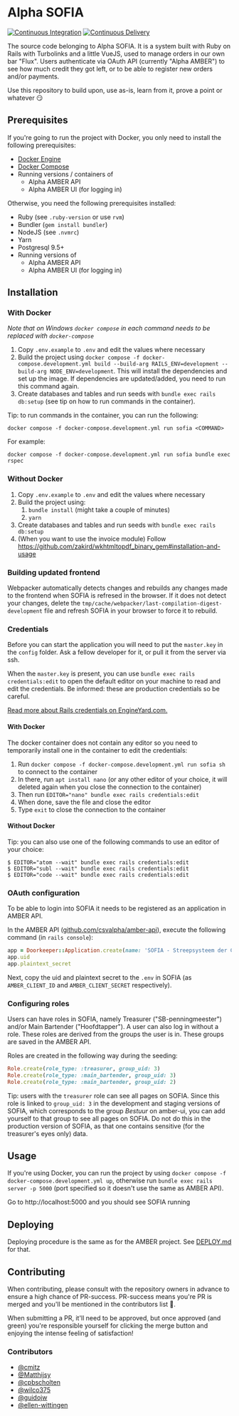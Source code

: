 Alpha SOFIA
============

[![Continuous Integration](https://github.com/csvalpha/sofia/actions/workflows/continuous-integration.yml/badge.svg)](https://github.com/csvalpha/sofia/actions/workflows/continuous-integration.yml)
[![Continuous Delivery](https://github.com/csvalpha/sofia/actions/workflows/continuous-delivery.yml/badge.svg)](https://github.com/csvalpha/sofia/actions/workflows/continuous-delivery.yml)

The source code belonging to Alpha SOFIA. It is a system built with Ruby on Rails with Turbolinks and a little VueJS, used to manage orders in our own bar "Flux". Users authenticate via OAuth API (currently "Alpha AMBER") to see how much credit they got left, or to be able to register new orders and/or payments.

Use this repository to build upon, use as-is, learn from it, prove a point or whatever 😏

## Prerequisites
If you're going to run the project with Docker, you only need to install the following prerequisites:
* [Docker Engine](https://docs.docker.com/get-docker/) 
* [Docker Compose](https://docs.docker.com/compose/install/)
* Running versions / containers of
  * Alpha AMBER API
  * Alpha AMBER UI (for logging in)

Otherwise, you need the following prerequisites installed:

* Ruby (see `.ruby-version` or use `rvm`)
* Bundler (`gem install bundler`)
* NodeJS (see `.nvmrc`)
* Yarn
* Postgresql 9.5+
* Running versions of
  * Alpha AMBER API
  * Alpha AMBER UI (for logging in)

## Installation

### With Docker
*Note that on Windows `docker compose` in each command needs to be replaced with `docker-compose`*

1. Copy `.env.example` to `.env` and edit the values where necessary
1. Build the project using `docker compose -f docker-compose.development.yml build --build-arg RAILS_ENV=development --build-arg NODE_ENV=development`. This will install the dependencies and set up the image. If dependencies are updated/added, you need to run this command again.
1. Create databases and tables and run seeds with `bundle exec rails db:setup` (see tip on how to run commands in the container).



Tip: to run commands in the container, you can run the following:
```
docker compose -f docker-compose.development.yml run sofia <COMMAND>
```
For example:
```
docker compose -f docker-compose.development.yml run sofia bundle exec rspec
```

### Without Docker
1. Copy `.env.example` to `.env` and edit the values where necessary
1. Build the project using:
    1. `bundle install` (might take a couple of minutes)
    1. `yarn`
1. Create databases and tables and run seeds with `bundle exec rails db:setup`
1. (When you want to use the invoice module) Follow https://github.com/zakird/wkhtmltopdf_binary_gem#installation-and-usage

### Building updated frontend
Webpacker automatically detects changes and rebuilds any changes made to the frontend when SOFIA is refresed in the browser. If it does not detect your changes, delete the `tmp/cache/webpacker/last-compilation-digest-development` file and refresh SOFIA in your browser to force it to rebuild.

### Credentials

Before you can start the application you will need to put the `master.key` in the `config` folder. Ask a fellow developer for it, or pull it from the server via ssh.

When the `master.key` is present, you can use `bundle exec rails credentials:edit` to open the default editor on your machine to read and edit the credentials. Be informed: these are production credentials so be careful.

[Read more about Rails credentials on EngineYard.com.](https://www.engineyard.com/blog/rails-encrypted-credentials-on-rails-5.2)

#### With Docker
The docker container does not contain any editor so you need to temporarily install one in the container to edit the credentials:
1. Run `docker compose -f docker-compose.development.yml run sofia sh` to connect to the container
2. In there, run `apt install nano` (or any other editor of your choice, it will deleted again when you close the connection to the container)
3. Then run `EDITOR="nano" bundle exec rails credentials:edit`
4. When done, save the file and close the editor
5. Type `exit` to close the connection to the container

#### Without Docker
Tip: you can also use one of the following commands to use an editor of your choice:

```
$ EDITOR="atom --wait" bundle exec rails credentials:edit
$ EDITOR="subl --wait" bundle exec rails credentials:edit
$ EDITOR="code --wait" bundle exec rails credentials:edit
```

### OAuth configuration
To be able to login into SOFIA it needs to be registered as an application in AMBER API.

In the AMBER API ([github.com/csvalpha/amber-api](https://github.com/csvalpha/amber-api)), execute the following command (in `rails console`):

```ruby
app = Doorkeeper::Application.create(name: 'SOFIA - Streepsysteem der C.S.V. Alpha', redirect_uri: 'http://localhost:5000/users/auth/amber_oauth2/callback', scopes: 'public tomato')
app.uid
app.plaintext_secret
```

Next, copy the uid and plaintext secret to the `.env` in SOFIA (as `AMBER_CLIENT_ID` and `AMBER_CLIENT_SECRET` respectively).

### Configuring roles

Users can have roles in SOFIA, namely Treasurer ("SB-penningmeester") and/or Main Bartender ("Hoofdtapper"). A user can also log in without a role. These roles are derived from the groups the user is in. These groups are saved in the AMBER API.

Roles are created in the following way during the seeding:

```ruby
Role.create(role_type: :treasurer, group_uid: 3)
Role.create(role_type: :main_bartender, group_uid: 3)
Role.create(role_type: :main_bartender, group_uid: 2)
```

Tip:
users with the `treasurer` role can see all pages on SOFIA. Since this role is linked to `group_uid: 3` in the development and staging versions of SOFIA, which corresponds to the group *Bestuur* on amber-ui, you can add yourself to that group to see all pages on SOFIA. Do not do this in the production version of SOFIA, as that one contains sensitive (for the treasurer's eyes only) data.

## Usage
If you're using Docker, you can run the project by using `docker compose -f docker-compose.development.yml up`, otherwise run `bundle exec rails server -p 5000` (port specified so it doesn't use the same as AMBER API).

Go to http://localhost:5000 and you should see SOFIA running

## Deploying

Deploying procedure is the same as for the AMBER project.
See [DEPLOY.md](https://github.com/csvalpha/amber-api/blob/master/DEPLOY.md) for that.

## Contributing

When contributing, please consult with the repository owners in advance to ensure a high chance of PR-success. PR-success means you're PR is merged and you'll be mentioned in the contributors list 🎉.

When submitting a PR, it'll need to be approved, but once approved (and green) you're responsible yourself for clicking the merge button and enjoying the intense feeling of satisfaction!

### Contributors

- [@cmitz](https://github.com/cmitz)
- [@Matthijsy](https://github.com/Matthijsy)
- [@cpbscholten](https://github.com/cpbscholten)
- [@wilco375](https://github.com/wilco375)
- [@guidojw](https://github.com/guidojw)
- [@ellen-wittingen](https://github.com/Ellen-Wittingen)
